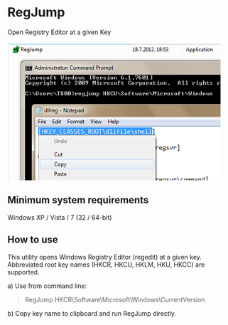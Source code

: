 # RegJump
Open Registry Editor at a given Key
<br><br>![alt text](https://github.com/T800G/RegJump/blob/master/regjump.png)<br>
## Minimum system requirements
Windows XP / Vista / 7 (32 / 64-bit)

## How to use
This utility opens Windows Registry Editor (regedit) at a given key.<br>
Abbreviated root key names (HKCR, HKCU, HKLM, HKU, HKCC) are supported.

a) Use from command line:
>RegJump  HKCR\Software\Microsoft\Windows\CurrentVersion

b) Copy key name to clipboard and run RegJump directly.

